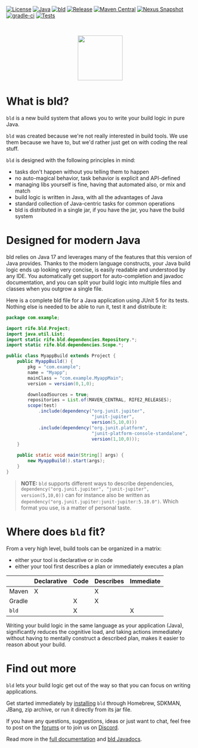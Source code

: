 [![License](https://img.shields.io/badge/license-Apache%20License%202.0-blue.svg)](https://opensource.org/licenses/Apache-2.0)
[![Java](https://img.shields.io/badge/java-17%2B-blue)](https://www.oracle.com/java/technologies/javase/jdk17-archive-downloads.html)
[![bld](https://img.shields.io/badge/1.7.5-FA9052?label=bld&labelColor=2392FF)](https://rife2.com/bld)
[![Release](https://img.shields.io/github/release/rife2/bld.svg)](https://github.com/rife2/bld/releases/latest)
[![Maven Central](https://maven-badges.herokuapp.com/maven-central/com.uwyn.rife2/bld/badge.svg?color=blue)](https://maven-badges.herokuapp.com/maven-central/com.uwyn.rife2/bld)
[![Nexus Snapshot](https://img.shields.io/nexus/s/com.uwyn.rife2/bld?server=https%3A%2F%2Fs01.oss.sonatype.org%2F)](https://s01.oss.sonatype.org/content/repositories/snapshots/com/uwyn/rife2/bld/)
[![gradle-ci](https://github.com/rife2/bld/actions/workflows/bld.yml/badge.svg)](https://github.com/rife2/bld/actions/workflows/bld.yml)
[![Tests](https://rife2.com/tests-badge/badge/com.uwyn.rife2/bld)](https://github.com/rife2/rife2/actions/workflows/bld.yml)

<br>

<p align="center"><img src="https://github.com/rife2/bld/raw/main/images/bld_logo.png" width="120"></p>

# What is bld?

`bld` is a new build system that allows you to write your build logic in pure
Java.

`bld` was created because we're not really interested in build tools. We use
them because we have to, but we'd rather just get on with coding the real stuff.

`bld` is designed with the following principles in mind:

* tasks don't happen without you telling them to happen
* no auto-magical behavior, task behavior is explicit and API-defined
* managing libs yourself is fine, having that automated also, or mix and match
* build logic is written in Java, with all the advantages of Java
* standard collection of Java-centric tasks for common operations
* bld is distributed in a single jar, if you have the jar, you have the build system

# Designed for modern Java

bld relies on Java 17 and leverages many of the features that this version of
Java provides. Thanks to the modern language constructs, your Java build logic
ends up looking very concise, is easily readable and understood by any IDE.
You automatically get support for auto-completion and javadoc documentation,
and you can split your build logic into multiple files and classes when you outgrow a single file.

Here is a complete bld file for a Java application using JUnit 5 for its tests.
Nothing else is needed to be able to run it, test it and distribute it:

```java
package com.example;

import rife.bld.Project;
import java.util.List;
import static rife.bld.dependencies.Repository.*;
import static rife.bld.dependencies.Scope.*;

public class MyappBuild extends Project {
    public MyappBuild() {
        pkg = "com.example";
        name = "Myapp";
        mainClass = "com.example.MyappMain";
        version = version(0,1,0);

        downloadSources = true;
        repositories = List.of(MAVEN_CENTRAL, RIFE2_RELEASES);
        scope(test)
            .include(dependency("org.junit.jupiter",
                                "junit-jupiter",
                                version(5,10,0)))
            .include(dependency("org.junit.platform",
                                "junit-platform-console-standalone",
                                version(1,10,0)));
    }

    public static void main(String[] args) {
        new MyappBuild().start(args);
    }
}
```


> **NOTE:** `bld` supports different ways to describe dependencies,
> `dependency("org.junit.jupiter", "junit-jupiter", version(5,10,0))` can for instance also
> be written as `dependency("org.junit.jupiter:junit-jupiter:5.10.0")`. Which format you use,
> is a matter of personal taste.

# Where does `bld` fit?

From a very high level, build tools can be organized in a matrix:
* either your tool is declarative or in code
* either your tool first describes a plan or immediately executes a plan


|        | Declarative | Code | Describes | Immediate |
|--------|-------------|------|-----------|-----------|
| Maven  | X           |      | X         |           |
| Gradle |             | X    | X         |           |
| `bld`  |             | X    |           | X         |

Writing your build logic in the same language as your application (Java),
significantly reduces the cognitive load, and taking actions immediately
without having to mentally construct a described plan, makes it easier to
reason about your build.

# Find out more

`bld` lets your build logic get out of the way so that you can focus on writing
applications.

Get started immediately by [installing](https://github.com/rife2/bld/wiki/Installation) `bld` through Homebrew, SDKMAN, JBang,
zip archive, or run it directly from its jar file.

If you have any questions, suggestions, ideas or just want to chat, feel free
to post on the [forums](https://forum.uwyn.com) or to join  us on [Discord](https://discord.gg/zDG6anEXQX).

Read more in the [full documentation](https://github.com/rife2/bld/wiki) and [bld Javadocs](https://rife2.github.io/bld/).
